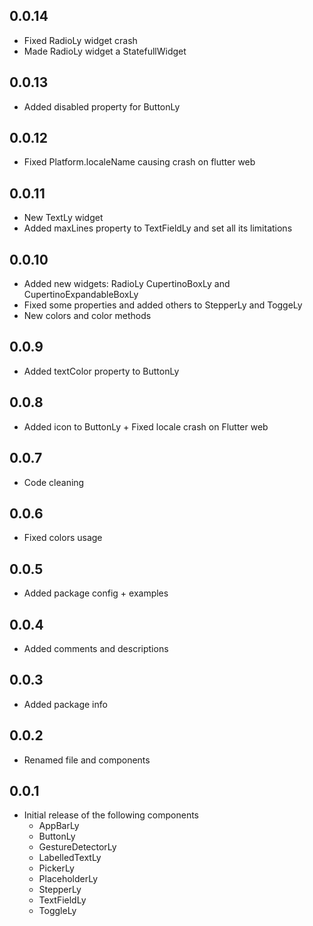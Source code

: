 ## 0.0.14

- Fixed RadioLy widget crash
- Made RadioLy widget a StatefullWidget

## 0.0.13

- Added disabled property for ButtonLy

## 0.0.12

- Fixed Platform.localeName causing crash on flutter web

## 0.0.11

- New TextLy widget
- Added maxLines property to TextFieldLy and set all its limitations

## 0.0.10

- Added new widgets: RadioLy CupertinoBoxLy and CupertinoExpandableBoxLy
- Fixed some properties and added others to StepperLy and ToggeLy
- New colors and color methods

## 0.0.9

- Added textColor property to ButtonLy

## 0.0.8

- Added icon to ButtonLy + Fixed locale crash on Flutter web

## 0.0.7

- Code cleaning

## 0.0.6

- Fixed colors usage

## 0.0.5

- Added package config + examples

## 0.0.4

- Added comments and descriptions

## 0.0.3

- Added package info

## 0.0.2

- Renamed file and components

## 0.0.1

- Initial release of the following components
  - AppBarLy
  - ButtonLy
  - GestureDetectorLy
  - LabelledTextLy
  - PickerLy
  - PlaceholderLy
  - StepperLy
  - TextFieldLy
  - ToggleLy
